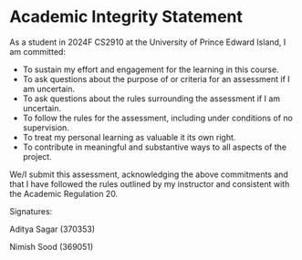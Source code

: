 # Academic Integrity Statement
As a student in 2024F CS2910 at the University of Prince Edward Island, I am committed:
- To sustain my effort and engagement for the learning in this course.
- To ask questions about the purpose of or criteria for an assessment if I am uncertain.
- To ask questions about the rules surrounding the assessment if I am uncertain.
- To follow the rules for the assessment, including under conditions of no supervision.
- To treat my personal learning as valuable it its own right.
- To contribute in meaningful and substantive ways to all aspects of the project. 

We/I submit this assessment, acknowledging the above commitments and that I have followed the rules
outlined by my instructor and consistent with the Academic Regulation 20.

Signatures:

Aditya Sagar (370353)

Nimish Sood (369051)

